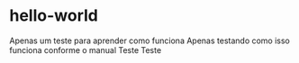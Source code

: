 # hello-world
Apenas um teste para aprender como funciona
Apenas testando como isso funciona conforme o manual
Teste Teste
